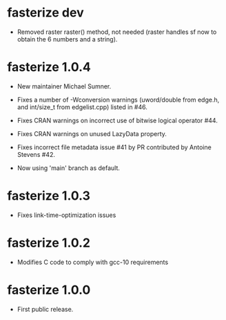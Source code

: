 # fasterize dev

* Removed raster raster() method, not needed (raster handles sf now to obtain the 6 numbers and a string). 

# fasterize 1.0.4

* New maintainer Michael Sumner. 

* Fixes a number of -Wconversion warnings (uword/double from edge.h, and int/size_t from edgelist.cpp) listed in #46. 

* Fixes CRAN warnings on incorrect use of bitwise logical operator #44. 

* Fixes CRAN warnings on unused LazyData property. 

* Fixes incorrect file metadata issue #41 by PR contributed by Antoine Stevens #42. 

* Now using 'main' branch as default. 

# fasterize 1.0.3

* Fixes link-time-optimization issues

# fasterize 1.0.2

* Modifies C code to comply with gcc-10 requirements

# fasterize 1.0.0

* First public release.
